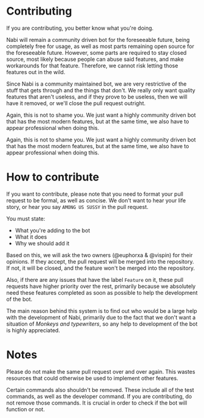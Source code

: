 # Contributing
If you are contributing, you better know what you're doing.

Nabi will remain a community driven bot for the foreseeable future, being completely free for usage, as
well as most parts remaining open source for the foreseeable future. However, some parts are required
to stay closed source, most likely because people can abuse said features, and make
workarounds for that feature. Therefore, we cannot risk letting those features out in the wild.

Since Nabi is a community maintained bot, we are very restrictive of the stuff that gets through and
the things that don't. We really only want quality features that aren't useless, and if they prove to
be useless, then we will have it removed, or we'll close the pull request outright.

Again, this is not to shame you. We just want a highly community driven bot that has the most modern features,
but at the same time, we also have to appear professional when doing this.

Again, this is not to shame you. We just want a highly community driven bot that has the most modern features,
but at the same time, we also have to appear professional when doing this. 

# How to contribute
If you want to contribute, please note that you need to format your pull request to be formal, as well
as concise. We don't want to hear your life story, or hear you say `AMONG US SUSSY` in the pull request.

You must state:
* What you're adding to the bot
* What it does
* Why we should add it

Based on this, we will ask the two owners (@euphorxa & @vispin) for their opinions. If they accept,
the pull request will be merged into the repository. If not, it will be closed, and the feature won't
be merged into the repository. 

Also, if there are any issues that have the label `Feature` on it, these pull requests have higher priority
over the rest, primarily because we absolutely need these features completed as soon as possible to help the 
development of the bot.

The main reason behind this system is to find out who would be a large help with the development of Nabi,
primarily due to the fact that we don't want a situation of *Monkeys and typewriters*, so any help to 
development of the bot is highly appreciated. 

# Notes
Please do not make the same pull request over and over again. This wastes resources that could otherwise be
used to implement other features.

Certain commands also shouldn't be removed. These include all of the test commands, as well as the developer
command. If you are contributing, do not remove those commands. It is crucial in order to check if the bot will function or not.


